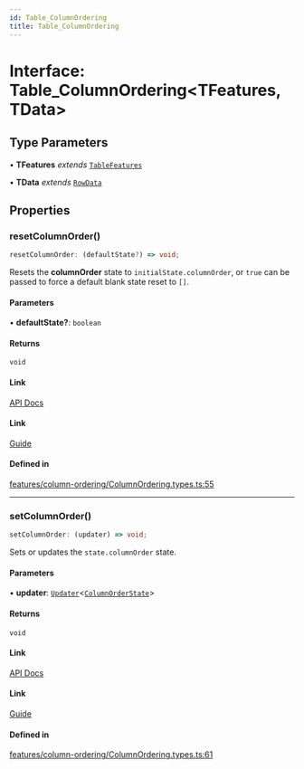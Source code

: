 ```yaml
---
id: Table_ColumnOrdering
title: Table_ColumnOrdering
---
```


# Interface: Table\_ColumnOrdering\<TFeatures, TData\>

## Type Parameters

• **TFeatures** *extends* [`TableFeatures`](tablefeatures.md)

• **TData** *extends* [`RowData`](../type-aliases/rowdata.md)

## Properties

### resetColumnOrder()

```ts
resetColumnOrder: (defaultState?) => void;
```

Resets the **columnOrder** state to `initialState.columnOrder`, or `true` can be passed to force a default blank state reset to `[]`.

#### Parameters

• **defaultState?**: `boolean`

#### Returns

`void`

#### Link

[API Docs](https://tanstack.com/table/v8/docs/api/features/column-ordering#resetcolumnorder)

#### Link

[Guide](https://tanstack.com/table/v8/docs/guide/column-ordering)

#### Defined in

[features/column-ordering/ColumnOrdering.types.ts:55](https://github.com/TanStack/table/blob/b1e6b79157b0debc7222660572b06c8b857f4605/packages/table-core/src/features/column-ordering/ColumnOrdering.types.ts#L55)

***

### setColumnOrder()

```ts
setColumnOrder: (updater) => void;
```

Sets or updates the `state.columnOrder` state.

#### Parameters

• **updater**: [`Updater`](../type-aliases/updater.md)\<[`ColumnOrderState`](../type-aliases/columnorderstate.md)\>

#### Returns

`void`

#### Link

[API Docs](https://tanstack.com/table/v8/docs/api/features/column-ordering#setcolumnorder)

#### Link

[Guide](https://tanstack.com/table/v8/docs/guide/column-ordering)

#### Defined in

[features/column-ordering/ColumnOrdering.types.ts:61](https://github.com/TanStack/table/blob/b1e6b79157b0debc7222660572b06c8b857f4605/packages/table-core/src/features/column-ordering/ColumnOrdering.types.ts#L61)
